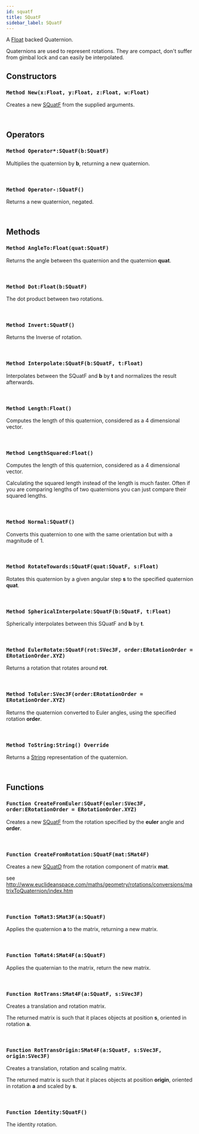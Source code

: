 ```yaml
---
id: squatf
title: SQuatF
sidebar_label: SQuatF
---
```


A [Float](../../../brl/brl.blitz/#float) backed Quaternion.


Quaternions are used to represent rotations.
They are compact, don't suffer from gimbal lock and can easily be interpolated.


## Constructors

### `Method New(x:Float, y:Float, z:Float, w:Float)`

Creates a new [SQuatF](../../../brl/brl.quaternion/squatf) from the supplied arguments.

<br/>

## Operators

### `Method Operator*:SQuatF(b:SQuatF)`

Multiplies the quaternion by <b>b</b>, returning a new quaternion.

<br/>

### `Method Operator-:SQuatF()`

Returns a new quaternion, negated.

<br/>

## Methods

### `Method AngleTo:Float(quat:SQuatF)`

Returns the angle between ths quaternion and the quaternion <b>quat</b>.

<br/>

### `Method Dot:Float(b:SQuatF)`

The dot product between two rotations.

<br/>

### `Method Invert:SQuatF()`

Returns the Inverse of rotation.

<br/>

### `Method Interpolate:SQuatF(b:SQuatF, t:Float)`

Interpolates between the SQuatF and <b>b</b> by <b>t</b> and normalizes the result afterwards.

<br/>

### `Method Length:Float()`

Computes the length of this quaternion, considered as a 4 dimensional vector.

<br/>

### `Method LengthSquared:Float()`

Computes the length of this quaternion, considered as a 4 dimensional vector.

Calculating the squared length instead of the length is much faster.
Often if you are comparing lengths of two quaternions you can just compare their squared lengths.


<br/>

### `Method Normal:SQuatF()`

Converts this quaternion to one with the same orientation but with a magnitude of 1.

<br/>

### `Method RotateTowards:SQuatF(quat:SQuatF, s:Float)`

Rotates this quaternion by a given angular step <b>s</b> to the specified quaternion <b>quat</b>.

<br/>

### `Method SphericalInterpolate:SQuatF(b:SQuatF, t:Float)`

Spherically interpolates between this SQuatF and <b>b</b> by <b>t</b>.

<br/>

### `Method EulerRotate:SQuatF(rot:SVec3F, order:ERotationOrder = ERotationOrder.XYZ)`

Returns a rotation that rotates around <b>rot</b>.

<br/>

### `Method ToEuler:SVec3F(order:ERotationOrder = ERotationOrder.XYZ)`

Returns the quaternion converted to Euler angles, using the specified rotation <b>order</b>.

<br/>

### `Method ToString:String() Override`

Returns a [String](../../../brl/brl.blitz/#string) representation of the quaternion.

<br/>

## Functions

### `Function CreateFromEuler:SQuatF(euler:SVec3F, order:ERotationOrder = ERotationOrder.XYZ)`

Creates a new [SQuatF](../../../brl/brl.quaternion/squatf) from the rotation specified by the <b>euler</b> angle and <b>order</b>.

<br/>

### `Function CreateFromRotation:SQuatF(mat:SMat4F)`

Creates a new [SQuatD](../../../brl/brl.quaternion/squatd) from the rotation component of matrix <b>mat</b>.

see http://www.euclideanspace.com/maths/geometry/rotations/conversions/matrixToQuaternion/index.htm


<br/>

### `Function ToMat3:SMat3F(a:SQuatF)`

Applies the quaternion <b>a</b> to the matrix, returning a new matrix.

<br/>

### `Function ToMat4:SMat4F(a:SQuatF)`

Applies the quaternian to the matrix, return the new matrix.

<br/>

### `Function RotTrans:SMat4F(a:SQuatF, s:SVec3F)`

Creates a translation and rotation matrix.

The returned matrix is such that it places objects at position <b>s</b>, oriented in rotation <b>a</b>.


<br/>

### `Function RotTransOrigin:SMat4F(a:SQuatF, s:SVec3F, origin:SVec3F)`

Creates a translation, rotation and scaling matrix.

The returned matrix is such that it places objects at position <b>origin</b>, oriented in rotation <b>a</b> and scaled by <b>s</b>.


<br/>

### `Function Identity:SQuatF()`

The identity rotation.

<br/>

